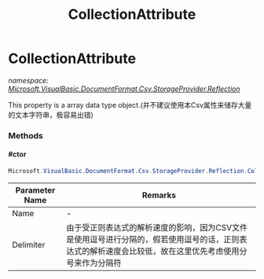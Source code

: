 ﻿---
title: CollectionAttribute
---

# CollectionAttribute
_namespace: [Microsoft.VisualBasic.DocumentFormat.Csv.StorageProvider.Reflection](N-Microsoft.VisualBasic.DocumentFormat.Csv.StorageProvider.Reflection.html)_

This property is a array data type object.(并不建议使用本Csv属性来储存大量的文本字符串，极容易出错)

### Methods

#### #ctor
```csharp
Microsoft.VisualBasic.DocumentFormat.Csv.StorageProvider.Reflection.CollectionAttribute.#ctor(System.String,System.String)
```


|Parameter Name|Remarks|
|--------------|-------|
|Name|-|
|Delimiter|由于受正则表达式的解析速度的影响，因为CSV文件是使用逗号进行分隔的，假若使用逗号的话，正则表达式的解析速度会比较低，故在这里优先考虑使用分号来作为分隔符|





